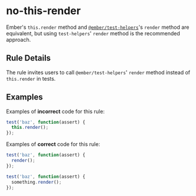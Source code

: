 # no-this-render

Ember's `this.render` method and [`@ember/test-helpers`](https://github.com/emberjs/ember-test-helpers)'s `render` method are equivalent, but using `test-helpers`' `render` method is the recommended approach.

## Rule Details

The rule invites users to call `@ember/test-helpers`' `render` method instead of `this.render` in tests.

## Examples

Examples of **incorrect** code for this rule:

```js
test('baz', function(assert) {
  this.render();
});
```

Examples of **correct** code for this rule:

```js
test('baz', function(assert) {
  render();
});
```

```js
test('baz', function(assert) {
  something.render();
});
```
